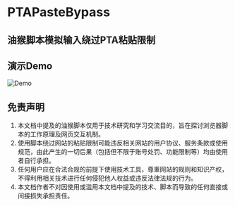 # PTAPasteBypass
## 油猴脚本模拟输入绕过PTA粘贴限制
## 演示Demo
![Demo](./Demo.gif)

## 免责声明
1. 本文档中提及的油猴脚本仅用于技术研究和学习交流目的，旨在探讨浏览器脚本的工作原理及网页交互机制。
2. 使用脚本绕过网站的粘贴限制可能违反相关网站的用户协议、服务条款或使用规范，由此产生的一切后果（包括但不限于账号处罚、功能限制等）均由使用者自行承担。
3. 任何用户应在合法合规的前提下使用技术工具，尊重网站的规则和知识产权，不得利用相关技术进行任何侵犯他人权益或违反法律法规的行为。
4. 本文档作者不对因使用或滥用本文档中提及的技术、脚本而导致的任何直接或间接损失承担责任。
